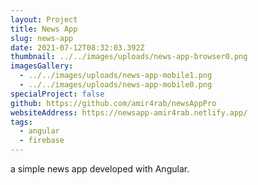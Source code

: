 ```yaml
---
layout: Project
title: News App
slug: news-app
date: 2021-07-12T08:32:03.392Z
thumbnail: ../../images/uploads/news-app-browser0.png
imagesGallery:
  - ../../images/uploads/news-app-mobile1.png
  - ../../images/uploads/news-app-mobile0.png
specialProject: false
github: https://github.com/amir4rab/newsAppPro
websiteAddress: https://newsapp-amir4rab.netlify.app/
tags:
  - angular
  - firebase
---
```

a simple news app developed with Angular.